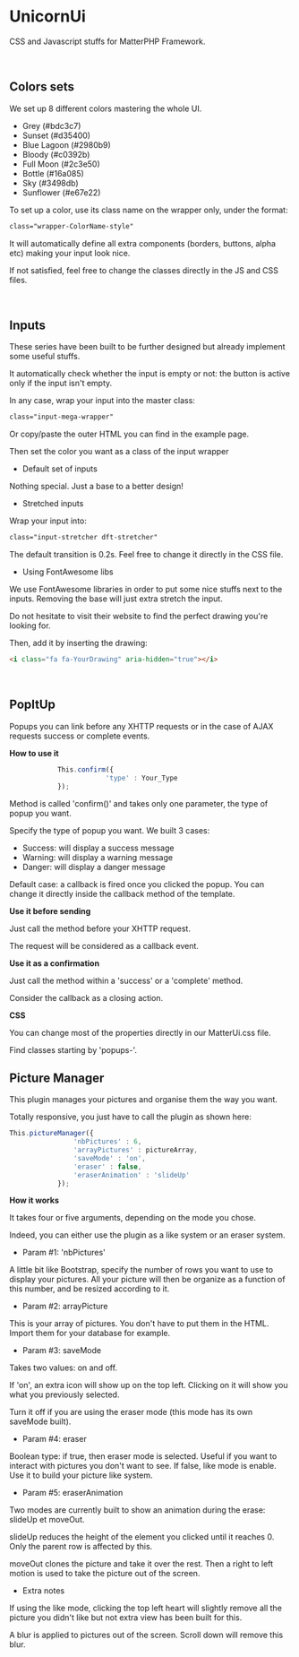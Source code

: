 # UnicornUi
CSS and Javascript stuffs for MatterPHP Framework.


&nbsp;

Colors sets
-------

We set up 8 different colors mastering the whole UI.

- Grey (#bdc3c7)
- Sunset (#d35400)
- Blue Lagoon (#2980b9)
- Bloody (#c0392b)
- Full Moon (#2c3e50)
- Bottle (#16a085)
- Sky (#3498db)
- Sunflower (#e67e22)

To set up a color, use its class name on the wrapper only, under the format:

```html
class="wrapper-ColorName-style"
```

It will automatically define all extra components (borders, buttons, alpha etc) making your input look nice.

If not satisfied, feel free to change the classes directly in the JS and CSS files.

&nbsp;

Inputs
-------

These series have been built to be further designed but already implement some useful stuffs.

It automatically check whether the input is empty or not: the button is active only if the input isn\'t empty.

In any case, wrap your input into the master class:

```html
class="input-mega-wrapper"
```
Or copy/paste the outer HTML you can find in the example page.

Then set the color you want as a class of the input wrapper

- Default set of inputs

Nothing special. Just a base to a better design!

- Stretched inputs

Wrap your input into:

```html
class="input-stretcher dft-stretcher"
```
The default transition is 0.2s. Feel free to change it directly in the CSS file.

- Using FontAwesome libs

We use FontAwesome libraries in order to put some nice stuffs next to the inputs. Removing the base will just extra stretch the input.

Do not hesitate to visit their website to find the perfect drawing you\'re looking for. 

Then, add it by inserting the drawing:

```html
<i class="fa fa-YourDrawing" aria-hidden="true"></i>
```
&nbsp;

PopItUp
-----------------------------

Popups you can link before any XHTTP requests or in the case of AJAX requests success or complete events.

**How to use it**

```Javascript
            This.confirm({
                        'type' : Your_Type
            });
```

Method is called 'confirm()' and takes only one parameter, the type of popup you want.

Specify the type of popup you want. We built 3 cases:

- Success: will display a success message
- Warning: will display a warning message
- Danger: will display a danger message

Default case: a callback is fired once you clicked the popup.
You can change it directly inside the callback method of the template.

**Use it before sending**   

Just call the method before your XHTTP request. 

The request will be considered as a callback event.

**Use it as a confirmation**

Just call the method within a 'success' or a 'complete' method.

Consider the callback as a closing action.

**CSS**

You can change most of the properties directly in our MatterUi.css file.

Find classes starting by 'popups-'.

Picture Manager
----------------

This plugin manages your pictures and organise them the way you want. 

Totally responsive, you just have to call the plugin as shown here:

```Javascript
This.pictureManager({
                'nbPictures' : 6,
                'arrayPictures' : pictureArray,
                'saveMode' : 'on',
                'eraser' : false,
                'eraserAnimation' : 'slideUp'
            });
```
**How it works**

It takes four or five arguments, depending on the mode you chose.

Indeed, you can either use the plugin as a like system or an eraser system. 

- Param #1: 'nbPictures'

A little bit like Bootstrap, specify the number of rows you want to use to display your pictures.
All your picture will then be organize as a function of this number, and be resized according to it.

-  Param #2: arrayPicture

This is your array of pictures. You don't have to put them in the HTML. Import them for your database for example.

- Param #3: saveMode

Takes two values: on and off. 

If 'on', an extra icon will show up on the top left. Clicking on it will show you what you previously selected.

Turn it off if you are using the eraser mode (this mode has its own saveMode built).

- Param #4: eraser

Boolean type: if true, then eraser mode is selected. Useful if you want to interact with pictures you don't want to see.
If false, like mode is enable. Use it to build your picture like system.

- Param #5: eraserAnimation

Two modes are currently built to show an animation during the erase: slideUp et moveOut.

slideUp reduces the height of the element you clicked until it reaches 0. Only the parent row is affected by this. 

moveOut clones the picture and take it over the rest. Then a right to left motion is used to take the picture out of the screen.

- Extra notes

If using the like mode, clicking the top left heart will slightly remove all the picture you didn't like but not extra view has been built for this.
 
A blur is applied to pictures out of the screen. Scroll down will remove this blur.